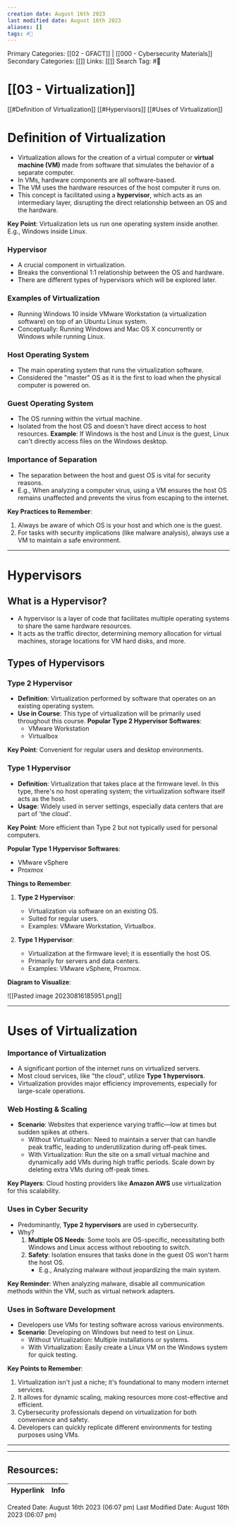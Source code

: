 ```yaml
---
creation date: August 16th 2023
last modified date: August 16th 2023
aliases: []
tags: #📖
---
```


Primary Categories: [[02 - GFACT]] | [[000 - Cybersecurity Materials]]
Secondary Categories: [[]] 
Links: [[]] 
Search Tag: #📖  

# [[03 - Virtualization]]  

[[#Definition of Virtualization]]
[[#Hypervisors]]
[[#Uses of Virtualization]]


# Definition of Virtualization

- Virtualization allows for the creation of a virtual computer or **virtual machine (VM)** made from software that simulates the behavior of a separate computer.
- In VMs, hardware components are all software-based.
- The VM uses the hardware resources of the host computer it runs on.
- This concept is facilitated using a **hypervisor**, which acts as an intermediary layer, disrupting the direct relationship between an OS and the hardware.

**Key Point**: Virtualization lets us run one operating system inside another. E.g., Windows inside Linux.
### Hypervisor

- A crucial component in virtualization.
- Breaks the conventional 1:1 relationship between the OS and hardware.
- There are different types of hypervisors which will be explored later.
### Examples of Virtualization

- Running Windows 10 inside VMware Workstation (a virtualization software) on top of an Ubuntu Linux system.
- Conceptually: Running Windows and Mac OS X concurrently or Windows while running Linux.
### Host Operating System

- The main operating system that runs the virtualization software.
- Considered the "master" OS as it is the first to load when the physical computer is powered on.
### Guest Operating System

- The OS running within the virtual machine.
- Isolated from the host OS and doesn't have direct access to host resources.
**Example**: If Windows is the host and Linux is the guest, Linux can't directly access files on the Windows desktop.
### Importance of Separation

- The separation between the host and guest OS is vital for security reasons.
- E.g., When analyzing a computer virus, using a VM ensures the host OS remains unaffected and prevents the virus from escaping to the internet.

**Key Practices to Remember**:
1. Always be aware of which OS is your host and which one is the guest.
2. For tasks with security implications (like malware analysis), always use a VM to maintain a safe environment.

---
# Hypervisors

## What is a Hypervisor?

- A hypervisor is a layer of code that facilitates multiple operating systems to share the same hardware resources.
- It acts as the traffic director, determining memory allocation for virtual machines, storage locations for VM hard disks, and more.
## Types of Hypervisors

### Type 2 Hypervisor

- **Definition**: Virtualization performed by software that operates on an existing operating system.
- **Use in Course**: This type of virtualization will be primarily used throughout this course.
**Popular Type 2 Hypervisor Softwares**:
  - VMware Workstation
  - Virtualbox

**Key Point**: Convenient for regular users and desktop environments.
### Type 1 Hypervisor

- **Definition**: Virtualization that takes place at the firmware level. In this type, there's no host operating system; the virtualization software itself acts as the host.
- **Usage**: Widely used in server settings, especially data centers that are part of 'the cloud'.

**Key Point**: More efficient than Type 2 but not typically used for personal computers.

**Popular Type 1 Hypervisor Softwares**:
  - VMware vSphere
  - Proxmox

**Things to Remember**:

1. **Type 2 Hypervisor**:
   - Virtualization via software on an existing OS.
   - Suited for regular users.
   - Examples: VMware Workstation, Virtualbox.

2. **Type 1 Hypervisor**:
   - Virtualization at the firmware level; it is essentially the host OS.
   - Primarily for servers and data centers.
   - Examples: VMware vSphere, Proxmox.

**Diagram to Visualize**:

![[Pasted image 20230816185951.png]]

---
# Uses of Virtualization

### **Importance of Virtualization**

- A significant portion of the internet runs on virtualized servers.
- Most cloud services, like "the cloud", utilize **Type 1 hypervisors**.
- Virtualization provides major efficiency improvements, especially for large-scale operations.
### **Web Hosting & Scaling**

- **Scenario**: Websites that experience varying traffic—low at times but sudden spikes at others.
  - Without Virtualization: Need to maintain a server that can handle peak traffic, leading to underutilization during off-peak times.
  - With Virtualization: Run the site on a small virtual machine and dynamically add VMs during high traffic periods. Scale down by deleting extra VMs during off-peak times.

**Key Players**: Cloud hosting providers like **Amazon AWS** use virtualization for this scalability.
### **Uses in Cyber Security**

- Predominantly, **Type 2 hypervisors** are used in cybersecurity.
- Why?
  1. **Multiple OS Needs**: Some tools are OS-specific, necessitating both Windows and Linux access without rebooting to switch.
  2. **Safety**: Isolation ensures that tasks done in the guest OS won't harm the host OS.
      - E.g., Analyzing malware without jeopardizing the main system.
  
**Key Reminder**: When analyzing malware, disable all communication methods within the VM, such as virtual network adapters.
### **Uses in Software Development**

- Developers use VMs for testing software across various environments.
- **Scenario**: Developing on Windows but need to test on Linux.
  - Without Virtualization: Multiple installations or systems.
  - With Virtualization: Easily create a Linux VM on the Windows system for quick testing.

**Key Points to Remember**:

1. Virtualization isn't just a niche; it's foundational to many modern internet services.
2. It allows for dynamic scaling, making resources more cost-effective and efficient.
3. Cybersecurity professionals depend on virtualization for both convenience and safety.
4. Developers can quickly replicate different environments for testing purposes using VMs.

---






___

## Resources:

| Hyperlink | Info |
| --------- | ---- |


Created Date: August 16th 2023 (06:07 pm) 
Last Modified Date: August 16th 2023 (06:07 pm)

